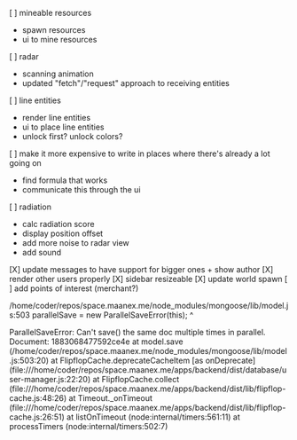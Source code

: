 [ ] mineable resources
  * spawn resources
  * ui to mine resources

[ ] radar
  * scanning animation
  * updated "fetch"/"request" approach to receiving entities

[ ] line entities
  * render line entities
  * ui to place line entities
  * unlock first? unlock colors?

[ ] make it more expensive to write in places where there's already a lot going on
  * find formula that works
  * communicate this through the ui

[ ] radiation
  * calc radiation score
  * display position offset
  * add more noise to radar view
  * add sound

[X] update messages to have support for bigger ones + show author
[X] render other users properly
[X] sidebar resizeable
[X] update world spawn
[ ] add points of interest (merchant?)











/home/coder/repos/space.maanex.me/node_modules/mongoose/lib/model.js:503
    parallelSave = new ParallelSaveError(this);
                   ^

ParallelSaveError: Can't save() the same doc multiple times in parallel. Document: 1883068477592ce4e
    at model.save (/home/coder/repos/space.maanex.me/node_modules/mongoose/lib/model.js:503:20)
    at FlipflopCache.deprecateCacheItem [as onDeprecate] (file:///home/coder/repos/space.maanex.me/apps/backend/dist/database/user-manager.js:22:20)
    at FlipflopCache.collect (file:///home/coder/repos/space.maanex.me/apps/backend/dist/lib/flipflop-cache.js:48:26)
    at Timeout._onTimeout (file:///home/coder/repos/space.maanex.me/apps/backend/dist/lib/flipflop-cache.js:26:51)
    at listOnTimeout (node:internal/timers:561:11)
    at processTimers (node:internal/timers:502:7)
